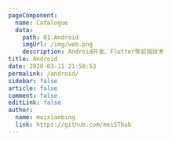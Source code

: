 ```yaml
---
pageComponent:
  name: Catalogue
  data:
    path: 01.Android
    imgUrl: /img/web.png
    description: Android开发、Flutter等前端技术
title: Android
date: 2020-03-11 21:50:53
permalink: /android/
sidebar: false
article: false
comment: false
editLink: false
author:
  name: meixianbing
  link: https://github.com/meiSThub
---
```

